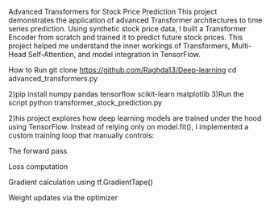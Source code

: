 Advanced Transformers for Stock Price Prediction
This project demonstrates the application of advanced Transformer architectures to time series prediction. Using synthetic stock price data, I built a Transformer Encoder from scratch and trained it to predict future stock prices. This project helped me understand the inner workings of Transformers, Multi-Head Self-Attention, and model integration in TensorFlow.


How to Run
git clone  https://github.com/Raghda13/Deep-learning
cd advanced_transformers.py

2)pip install numpy pandas tensorflow scikit-learn matplotlib
3)Run the script 
python transformer_stock_prediction.py


2)his project explores how deep learning models are trained under the hood using TensorFlow.
Instead of relying only on model.fit(), I implemented a custom training loop that manually controls:

The forward pass

Loss computation

Gradient calculation using tf.GradientTape()

Weight updates via the optimizer




 

